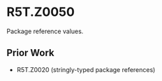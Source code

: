 # R5T.Z0050
Package reference values.


## Prior Work

* R5T.Z0020 (stringly-typed package references)